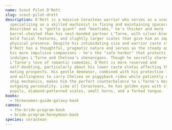 ```yaml
---
name: Scout Pilot D'Rett
slug: scout-pilot-drett
description: D'Rett is a massive Cerastean warrior who serves as a scout pilot,
  specializing as a skilled machinist in fixing and maintaining spacecraft.
  Described as a "gentle giant" and "beefcake," he's thicker and more
  barrel-chested than his nest-bonded partner L'Tarne, with silver-blonde hair,
  bold facial features, and slightly larger scales that give him an imposing
  physical presence. Despite his intimidating size and warrior caste status,
  D'Rett has a thoughtful, pragmatic nature and serves as the steady anchor for
  his more impulsive companions - he's the "safe harbor" that protects and
  indulges L'Tarne and Chelsea's shenanigans. Though he secretly shares
  L'Tarne's love of romantic comedies, D'Rett is more reserved and
  self-doubting, particularly about his lower caste status affecting their
  mating prospects. His gentle demeanor, combined with his protective instincts
  and willingness to carry Chelsea on piggyback rides while patiently explaining
  ship mechanics, makes him the perfect counterbalance to L'Tarne's more
  outgoing personality. Like all Cerasteans, he has golden eyes with slit
  pupils, diamond-patterned scales, small horns, and a forked tongue.
books:
  - threesomes-guide-galaxy-book
cameos:
  - the-bride-program-book
  - bride-program-honeymoon-book
species: cerastean
---
```

